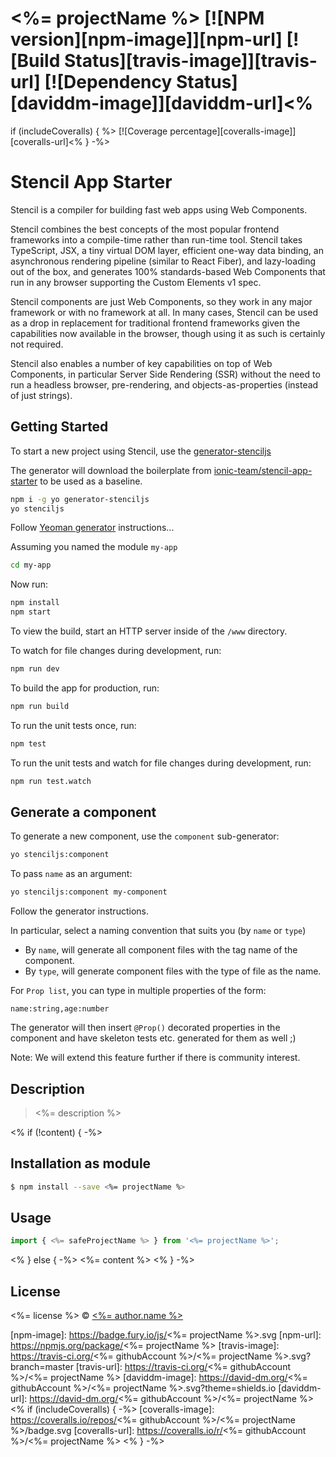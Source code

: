 # <%= projectName %> [![NPM version][npm-image]][npm-url] [![Build Status][travis-image]][travis-url] [![Dependency Status][daviddm-image]][daviddm-url]<%
if (includeCoveralls) { %> [![Coverage percentage][coveralls-image]][coveralls-url]<% } -%>

# Stencil App Starter

Stencil is a compiler for building fast web apps using Web Components.

Stencil combines the best concepts of the most popular frontend frameworks into a compile-time rather than run-time tool.  Stencil takes TypeScript, JSX, a tiny virtual DOM layer, efficient one-way data binding, an asynchronous rendering pipeline (similar to React Fiber), and lazy-loading out of the box, and generates 100% standards-based Web Components that run in any browser supporting the Custom Elements v1 spec.

Stencil components are just Web Components, so they work in any major framework or with no framework at all. In many cases, Stencil can be used as a drop in replacement for traditional frontend frameworks given the capabilities now available in the browser, though using it as such is certainly not required.

Stencil also enables a number of key capabilities on top of Web Components, in particular Server Side Rendering (SSR) without the need to run a headless browser, pre-rendering, and objects-as-properties (instead of just strings).

## Getting Started

To start a new project using Stencil, use the [generator-stenciljs](https://github.com/kristianmandrup/generator-stenciljs)

The generator will download the boilerplate from [ionic-team/stencil-app-starter](https://github.com/ionic-team/stencil-app-starter) to be used as a baseline.

```bash
npm i -g yo generator-stenciljs
yo stenciljs
```

Follow [Yeoman generator](http://yeoman.io/generator/) instructions...

Assuming you named the module `my-app`

```bash
cd my-app
```

Now run:

```bash
npm install
npm start
```

To view the build, start an HTTP server inside of the `/www` directory.

To watch for file changes during development, run:

```bash
npm run dev
```

To build the app for production, run:

```bash
npm run build
```

To run the unit tests once, run:

```bash
npm test
```

To run the unit tests and watch for file changes during development, run:

```bash
npm run test.watch
```

## Generate a component

To generate a new component, use the `component` sub-generator:

```bash
yo stenciljs:component
```

To pass `name` as an argument:

```bash
yo stenciljs:component my-component
```

Follow the generator instructions.

In particular, select a naming convention that suits you (by `name` or `type`)

- By `name`, will generate all component files with the tag name of the component.
- By `type`, will generate component files with the type of file as the name.

For `Prop list`, you can type in multiple properties of the form:

`name:string,age:number`

The generator will then insert `@Prop()` decorated properties in the component and have skeleton tests etc. generated for them as well ;)

Note: We will extend this feature further if there is community interest.

## Description

> <%= description %>

<% if (!content) { -%>
## Installation as module

```sh
$ npm install --save <%= projectName %>
```

## Usage

```js
import { <%= safeProjectName %> } from '<%= projectName %>';

```
<% } else { -%>
<%= content %>
<% } -%>
## License

<%= license %> © [<%= author.name %>](<%= author.url %>)


[npm-image]: https://badge.fury.io/js/<%= projectName %>.svg
[npm-url]: https://npmjs.org/package/<%= projectName %>
[travis-image]: https://travis-ci.org/<%= githubAccount %>/<%= projectName %>.svg?branch=master
[travis-url]: https://travis-ci.org/<%= githubAccount %>/<%= projectName %>
[daviddm-image]: https://david-dm.org/<%= githubAccount %>/<%= projectName %>.svg?theme=shields.io
[daviddm-url]: https://david-dm.org/<%= githubAccount %>/<%= projectName %>
<% if (includeCoveralls) { -%>
[coveralls-image]: https://coveralls.io/repos/<%= githubAccount %>/<%= projectName %>/badge.svg
[coveralls-url]: https://coveralls.io/r/<%= githubAccount %>/<%= projectName %>
<% } -%>
